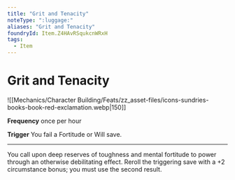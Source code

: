 ```yaml
---
title: "Grit and Tenacity"
noteType: ":luggage:"
aliases: "Grit and Tenacity"
foundryId: Item.Z4HAvRSqukcnWRxH
tags:
  - Item
---
```


# Grit and Tenacity
![[Mechanics/Character Building/Feats/zz_asset-files/icons-sundries-books-book-red-exclamation.webp|150]]

**Frequency** once per hour

**Trigger** You fail a Fortitude or Will save.

* * *

You call upon deep reserves of toughness and mental fortitude to power through an otherwise debilitating effect. Reroll the triggering save with a +2 circumstance bonus; you must use the second result.
